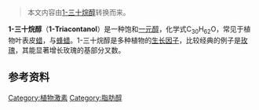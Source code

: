 > 本文内容由[1-三十烷醇](https://zh.wikipedia.org/wiki/1-三十烷醇)转换而来。


**1-三十烷醇**（**1-Triacontanol**）是一种饱和[一元醇](https://zh.wikipedia.org/wiki/一元醇 "wikilink")，化学式C<sub>30</sub>H<sub>62</sub>O，常见于植物叶表皮[蜡](https://zh.wikipedia.org/wiki/蜡 "wikilink")，与[蜂蜡](../Page/蜂蜡.md "wikilink")。1-三十烷醇是多种植物的[生长因子](https://zh.wikipedia.org/wiki/生长因子 "wikilink")，比较经典的例子是[玫瑰](../Page/玫瑰.md "wikilink")，其能显著增长玫瑰的基部分叉数。

## 参考资料

[Category:植物激素](https://zh.wikipedia.org/wiki/Category:植物激素 "wikilink") [Category:脂肪醇](https://zh.wikipedia.org/wiki/Category:脂肪醇 "wikilink")
